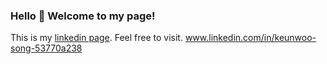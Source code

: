 ### Hello 👋 Welcome to my page!
This is my [linkedin page](docs/https://www.linkedin.com/in/keunwoo-song-53770a238/). Feel free to visit.
www.linkedin.com/in/keunwoo-song-53770a238
<!--
**kw9212/kw9212** is a ✨ _special_ ✨ repository because its `README.md` (this file) appears on your GitHub profile.

Here are some ideas to get you started:

- 🔭 I’m currently working on ...
- 🌱 I’m currently learning ...
- 👯 I’m looking to collaborate on ...
- 🤔 I’m looking for help with ...
- 💬 Ask me about ...
- 📫 How to reach me: ...
- 😄 Pronouns: ...
- ⚡ Fun fact: ...
-->
